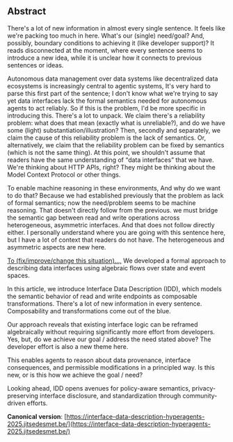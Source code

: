 ## Abstract

<!-- https://www.principiae.be/pdfs/TM&Th-2.0-summary.pdf -->
<!-- Context: Why the need is so pressing or important -->
<!-- Need: Why something needed to be done at all -->
<!-- Task: What was undertaken to address the need -->
<!-- Object: What the present document does or covers -->
<!-- Findings: What the work done yielded or revealed -->
<!-- Conclusion: What the findings mean for the audience -->
<!-- Perspectives: What the future holds, beyond this work -->

<span class="comment" data-author="RV">There's a lot of new information in almost every single sentence. It feels like we're packing too much in here. What's our (single) need/goal? And, possibly, boundary conditions to achieving it (like developer support)? It reads disconnected at the moment, where every sentence seems to introduce a new idea, while it is unclear how it connects to previous sentences or ideas.</span>


<!-- Context: Why the need is so pressing or important -->
Autonomous data management over data systems like decentralized data ecosystems is increasingly central to agentic systems,
<span class="comment" data-author="RV">It's very hard to parse this first part of the sentence; I don't know what we're trying to say</span>
yet data interfaces lack the formal semantics needed for autonomous agents to act reliably.
<span class="comment" data-author="RV">So if this is the problem, I'd be more specific in introducing this. There's a lot to unpack. We claim there's a reliability problem: what does that mean (exactly what is unreliable?), and do we have some (light) substantiation/illustration? Then, secondly and separately, we claim the cause of this reliability problem is the lack of semantics. Or, alternatively, we claim that the reliability problem can be fixed by semantics (which is not the same thing).</span>
<span class="comment" data-author="RV">At this point, we shouldn't assume that readers have the same understanding of <q>data interfaces</q> that we have. We're thinking about HTTP APIs, right? They might be thinking about the Model Context Protocol or other things.</span>
<!-- Need: Why something needed to be done at all -->
To enable machine reasoning in these environments,
<span class="comment" data-author="RV">And why do we want to do that? Because we had established previously that the problem as lack of formal semantics; now the need/problem seems to be machine reasoning. That doesn't directly follow from the previous.</span>
we must bridge the semantic gap between read and write operations across heterogeneous, asymmetric interfaces.
<span class="comment" data-author="RV">And that does not follow directly either. I personally understand where you are going with this sentence here, but I have a lot of context that readers do not have. The heterogeneous and asymmetric aspects are new here.</span>
<!-- Task: What was undertaken to address the need -->
<ins class="comment" data-author="RV">To (fix/improve/change this situation)…,</ins>
We developed a formal approach to describing data interfaces using algebraic flows over state and event spaces.
<!-- Object: What the present document does or covers -->
In this article, we introduce Interface Data Description (IDD), which models the semantic behavior of read and write endpoints as composable transformations.
<span class="comment" data-author="RV">There's a lot of new information in every sentence. Composability and transformations come out of the blue.</span>
<!-- Findings: What the work done yielded or revealed -->
Our approach reveals that existing interface logic can be reframed algebraically without requiring significantly more effort from developers.
<span class="comment" data-author="RV">Yes, but, do we achieve our goal / address the need stated above? The developer effort is also a new theme here.</span>
<!-- Conclusion: What the findings mean for the audience -->
This enables agents to reason about data provenance, interface consequences, and permissible modifications in a principled way.
<span class="comment" data-author="RV">Is this new, or is this how we achieve the goal / need?</span>
<!-- Perspectives: What the future holds, beyond this work -->
Looking ahead, IDD opens avenues for policy-aware semantics,
privacy-preserving interface disclosure, and standardization through community-driven efforts.

<!--
<br>
<span id="keywords"><span class="title">Keywords: SPARQL, SPARQL tooling, modular parser</span> </span>
<br>
-->

**Canonical version**: [https://interface-data-description-hyperagents-2025.jitsedesmet.be/](https://interface-data-description-hyperagents-2025.jitsedesmet.be/)

